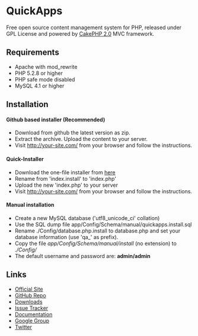 # QuickApps

Free open source content management system for PHP, released under GPL License and powered by [CakePHP 2.0](http://cakephp.org) MVC framework.

## Requirements

 * Apache with mod_rewrite
 * PHP 5.2.8 or higher
 * PHP safe mode disabled
 * MySQL 4.1 or higher

## Installation

#### Github based installer (Recommended)

 * Download from github the latest version as zip.
 * Extract the archive. Upload the content to your server.
 * Visit http://your-site.com/ from your browser and follow the instructions.
  
#### Quick-Installer

 * Download the one-file installer from [here](http://www.quickappscms.org/files/installer/index.install)
 * Rename from 'index.install' to 'index.php'
 * Upload the new 'index.php' to your server
 * Visit http://your-site.com/ from your browser and follow the instructions.
  
#### Manual installation
 
 * Create a new MySQL database ('utf8_unicode_ci' collation)
 * Use the SQL dump file app/Config/Schema/manual/quickapps.install.sql
 * Rename ./Config/database.php.install to database.php and set your database information (use 'qa_' as prefix).
 * Copy the file _app/Config/Schema/manual/install_ (no extension) to _./Config/_
 * The default username and password are: **admin/admin**
 
## Links

 * [Official Site](http://www.quickappscms.org)
 * [GitHub Repo](https://github.com/QuickAppsCMS/QuickApps-CMS)
 * [Downloads](https://github.com/QuickAppsCMS/QuickApps-CMS/tags)
 * [Issue Tracker](https://github.com/QuickAppsCMS/QuickApps-CMS/issues)
 * [Documentation](https://github.com/QuickAppsCMS/QuickApps-CMS-Docs)
 * [Google Group](https://groups.google.com/group/quickapps-cms)
 * [Twitter](https://twitter.com/#!/quickapps_cms)